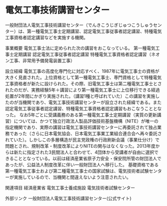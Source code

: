 # 電気工事技術講習センター

一般財団法人電気工事技術講習センター（でんきこうじぎじゅつこうしゅうセンター）は、第一種電気工事士定期講習、認定電気工事従事者認定講習、特種電気工事資格者認定講習などを実施する機関。

事業概要
電気工事士法に定められた次の講習をおこなっている。
第一種電気工事士定期講習
認定電気工事従事者認定講習
特種電気工事資格者認定講習（ネオン工事、非常用予備発電装置工事）

設立経緯
電気工事の高度化専門化に対応すべく、1987年に電気工事士の資格が大きく見直された。上位資格として第一種電気工事士、専門資格として特種電気工事資格者が新たに設けられた。その際、旧電気工事士は第二種電気工事士とされたのだが、実務経験5年＋講習により第一種電気工事士に上位移行できる経過処置が2年間にかぎり実施された。（講習1種と呼ばれていた）この講習を実施したのが当機関であり、電気工事技術講習センターが設立された経緯である。また認定電気工事従事者認定講習、特種電気工事資格者認定講習もおこなうこととなった。
なお5年ごとに受講義務のある第一種電気工事士定期講習（実質の更新講習）については、かつて独立行政法人製品評価技術基盤機構（NITE）が唯一の指定機関であり、実際の講習は電気工事技術講習センターに再委託されて独占業務であった（さらに日本電気協会、日本電気工事業工業組合連合会へ再々委託されていた）。しかしこの多層構造が民主党政権の行政刷新会議（事業仕分け）で問題とされ、規制改革・制度改革によりNITEの関与はなくなった。2013年度からは新たに指定された3民間法人と合わせて、4団体から受講者が自由に選択できることとなっている。以前は経済産業省原子力安全・保安院所管の財団法人であったが、公益法人制度改革に伴い一般財団法人へ移行した。
基礎資格である第一種電気工事士および第二種電気工事士の国家試験は、電気技術者試験センターが実施しているので、当機関と間違えないよう注意されたい。

関連項目
経済産業省
電気工事士養成施設
電気技術者試験センター

外部リンク
一般財団法人電気工事技術講習センター(公式サイト)